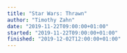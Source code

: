```yaml
---
title: "Star Wars: Thrawn"
author: "Timothy Zahn"
date: "2019-11-22T09:00:00+01:00"
started: "2019-11-22T09:00:00+01:00"
finished: "2019-12-02T12:00:00+01:00"
---
```

